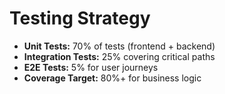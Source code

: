 # Testing Strategy

- **Unit Tests:** 70% of tests (frontend + backend)
- **Integration Tests:** 25% covering critical paths
- **E2E Tests:** 5% for user journeys
- **Coverage Target:** 80%+ for business logic
